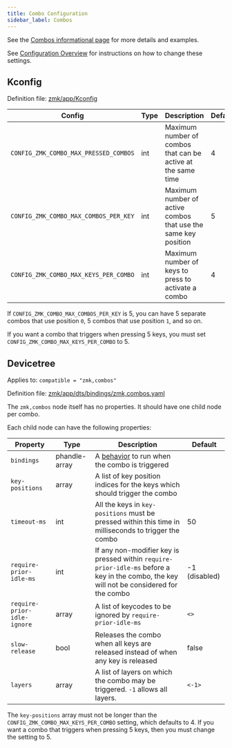 ```yaml
---
title: Combo Configuration
sidebar_label: Combos
---
```


See the [Combos informational page](../keymaps/combos.md) for more details and examples.

See [Configuration Overview](index.md) for instructions on how to change these settings.

## Kconfig

Definition file: [zmk/app/Kconfig](https://github.com/zmkfirmware/zmk/blob/main/app/Kconfig)

| Config                                | Type | Description                                                    | Default |
| ------------------------------------- | ---- | -------------------------------------------------------------- | ------- |
| `CONFIG_ZMK_COMBO_MAX_PRESSED_COMBOS` | int  | Maximum number of combos that can be active at the same time   | 4       |
| `CONFIG_ZMK_COMBO_MAX_COMBOS_PER_KEY` | int  | Maximum number of active combos that use the same key position | 5       |
| `CONFIG_ZMK_COMBO_MAX_KEYS_PER_COMBO` | int  | Maximum number of keys to press to activate a combo            | 4       |

If `CONFIG_ZMK_COMBO_MAX_COMBOS_PER_KEY` is 5, you can have 5 separate combos that use position `0`, 5 combos that use position `1`, and so on.

If you want a combo that triggers when pressing 5 keys, you must set `CONFIG_ZMK_COMBO_MAX_KEYS_PER_COMBO` to 5.

## Devicetree

Applies to: `compatible = "zmk,combos"`

Definition file: [zmk/app/dts/bindings/zmk,combos.yaml](https://github.com/zmkfirmware/zmk/blob/main/app/dts/bindings/zmk%2Ccombos.yaml)

The `zmk,combos` node itself has no properties. It should have one child node per combo.

Each child node can have the following properties:

| Property                    | Type          | Description                                                                                                                               | Default       |
| --------------------------- | ------------- | ----------------------------------------------------------------------------------------------------------------------------------------- | ------------- |
| `bindings`                  | phandle-array | A [behavior](../keymaps/index.mdx#behaviors) to run when the combo is triggered                                                           |               |
| `key-positions`             | array         | A list of key position indices for the keys which should trigger the combo                                                                |               |
| `timeout-ms`                | int           | All the keys in `key-positions` must be pressed within this time in milliseconds to trigger the combo                                     | 50            |
| `require-prior-idle-ms`     | int           | If any non-modifier key is pressed within `require-prior-idle-ms` before a key in the combo, the key will not be considered for the combo | -1 (disabled) |
| `require-prior-idle-ignore` | array         | A list of keycodes to be ignored by `require-prior-idle-ms`                                                                               | `<>`          |
| `slow-release`              | bool          | Releases the combo when all keys are released instead of when any key is released                                                         | false         |
| `layers`                    | array         | A list of layers on which the combo may be triggered. `-1` allows all layers.                                                             | `<-1>`        |

The `key-positions` array must not be longer than the `CONFIG_ZMK_COMBO_MAX_KEYS_PER_COMBO` setting, which defaults to 4. If you want a combo that triggers when pressing 5 keys, then you must change the setting to 5.
